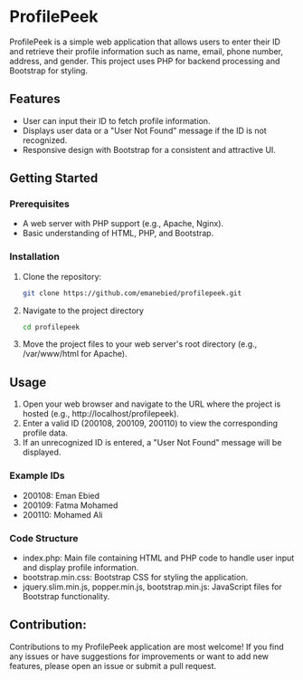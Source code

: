 # ProfilePeek

ProfilePeek is a simple web application that allows users to enter their ID and retrieve their profile information such as name, email, phone number, address, and gender. This project uses PHP for backend processing and Bootstrap for styling.

## Features

-   User can input their ID to fetch profile information.
-   Displays user data or a "User Not Found" message if the ID is not recognized.
-   Responsive design with Bootstrap for a consistent and attractive UI.

## Getting Started

### Prerequisites

-   A web server with PHP support (e.g., Apache, Nginx).
-   Basic understanding of HTML, PHP, and Bootstrap.

### Installation

1. Clone the repository:
    ```sh
    git clone https://github.com/emanebied/profilepeek.git
    ```
2. Navigate to the project directory
    ```sh
    cd profilepeek
    ```
3. Move the project files to your web server's root directory (e.g., /var/www/html for Apache).

## Usage

1. Open your web browser and navigate to the URL where the project is hosted (e.g., http://localhost/profilepeek).
2. Enter a valid ID (200108, 200109, 200110) to view the corresponding profile data.
3. If an unrecognized ID is entered, a "User Not Found" message will be displayed.

### Example IDs

-   200108: Eman Ebied
-   200109: Fatma Mohamed
-   200110: Mohamed Ali

### Code Structure

-   index.php: Main file containing HTML and PHP code to handle user input and display profile information.
-   bootstrap.min.css: Bootstrap CSS for styling the application.
-   jquery.slim.min.js, popper.min.js, bootstrap.min.js: JavaScript files for Bootstrap functionality.

## Contribution:

Contributions to my ProfilePeek application are most welcome! If you find any issues or have suggestions for improvements or want to add new features, please open an issue or submit a pull request.
